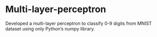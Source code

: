 # Multi-layer-perceptron

Developed a multi-layer perceptron to classify 0-9 digits from MNIST dataset using only Python’s numpy library.
